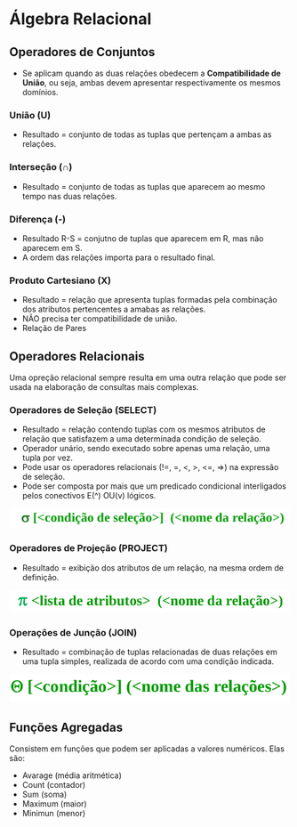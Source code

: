 # Álgebra Relacional

## Operadores de Conjuntos
* Se aplicam quando as duas relações obedecem a **Compatibilidade de União**, ou seja, ambas devem apresentar respectivamente os mesmos domínios.

### União (U)
* Resultado = conjunto de todas as tuplas que pertençam a ambas as relações.

### Interseção (∩)
* Resultado = conjunto de todas as tuplas que aparecem ao mesmo tempo nas duas relações.

### Diferença (-)
* Resultado R-S = conjutno de tuplas que aparecem em R, mas não aparecem em S.
* A ordem das relações importa para o resultado final.

### Produto Cartesiano (X)
* Resultado = relação que apresenta tuplas formadas pela combinação dos atributos pertencentes a amabas as relações.
* NÃO precisa ter compatibilidade de união.
* Relação de Pares

## Operadores Relacionais
Uma opreção relacional sempre resulta em uma outra relação que pode ser usada na elaboração de consultas mais complexas.

### Operadores de Seleção (SELECT)
* Resultado = relação contendo tuplas com os mesmos atributos de relação que satisfazem a uma determinada condição de seleção.
* Operador unário, sendo executado sobre apenas uma relação, uma tupla por vez.
* Pode usar os operadores relacionais (!=, =, <, >, <=, =>) na expressão de seleção.
* Pode ser composta por mais que um predicado condicional interligados pelos conectivos E(^) OU(v) lógicos.

![selecao](./img/selecao.png)

### Operadores de Projeção (PROJECT)
* Resultado = exibição dos atributos de um relação, na mesma ordem de definição.

![projecao](./img/projecao.png)

### Operações de Junção (JOIN)
* Resultado = combinação de tuplas relacionadas de duas relações em uma tupla simples, realizada de acordo com uma condição indicada.

![join](./img/join.png)


## Funções Agregadas
Consistem em funções que podem ser aplicadas a valores numéricos. Elas são:
* Avarage (média aritmética)
* Count (contador)
* Sum (soma)
* Maximum (maior)
* Minimun (menor)



